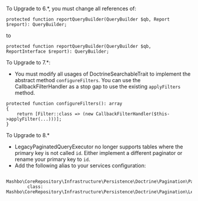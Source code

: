 To Upgrade to 6.*, you must change all references of:

`protected function reportQueryBuilder(QueryBuilder $qb, Report $report): QueryBuilder;`

to 

`protected function reportQueryBuilder(QueryBuilder $qb, ReportInterface $report): QueryBuilder;`

To Upgrade to 7.*:

- You must modify all usages of DoctrineSearchableTrait to implement the abstract method `configureFilters`. You can use the CallbackFilterHandler as a stop gap to use the existing `applyFilters` method. 
```
protected function configureFilters(): array
{
    return [Filter::class => (new CallbackFilterHandler($this->applyFilter(...)))];
}
```

To Upgrade to 8.*

- LegacyPaginatedQueryExecutor no longer supports tables where the primary key is not called `id`. Either implement a different paginator or rename your primary key to `id`.
- Add the following alias to your services configuration:
```
    Mashbo\CoreRepository\Infrastructure\Persistence\Doctrine\Pagination\PaginatedQueryExecutorInterface:
        class: Mashbo\CoreRepository\Infrastructure\Persistence\Doctrine\Pagination\LegacyPaginatedQueryExecutor
```